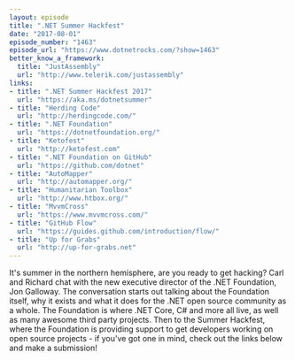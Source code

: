 ```yaml
---
layout: episode
title: ".NET Summer Hackfest"
date: "2017-08-01"
episode_number: "1463"
episode_url: "https://www.dotnetrocks.com/?show=1463"
better_know_a_framework:
  title: "JustAssembly"
  url: "http://www.telerik.com/justassembly"
links:
- title: ".NET Summer Hackfest 2017"
  url: "https://aka.ms/dotnetsummer"
- title: "Herding Code"
  url: "http://herdingcode.com/"
- title: ".NET Foundation"
  url: "https://dotnetfoundation.org/"
- title: "Ketofest"
  url: "http://ketofest.com"
- title: ".NET Foundation on GitHub"
  url: "https://github.com/dotnet"
- title: "AutoMapper"
  url: "http://automapper.org/"
- title: "Humanitarian Toolbox"
  url: "http://www.htbox.org/"
- title: "MvvmCross"
  url: "https://www.mvvmcross.com/"
- title: "GitHub Flow"
  url: "https://guides.github.com/introduction/flow/"
- title: "Up for Grabs"
  url: "http://up-for-grabs.net"
---
```


It's summer in the northern hemisphere, are you ready to get hacking? Carl and Richard chat with the new executive director of the .NET Foundation, Jon Galloway. The conversation starts out talking about the Foundation itself, why it exists and what it does for the .NET open source community as a whole. The Foundation is where .NET Core, C# and more all live, as well as many awesome third party projects. Then to the Summer Hackfest, where the Foundation is providing support to get developers working on open source projects - if you've got one in mind, check out the links below and make a submission!
